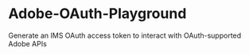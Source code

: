 # Adobe-OAuth-Playground
Generate an IMS OAuth access token to interact with OAuth-supported Adobe APIs
